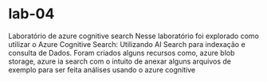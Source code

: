 # lab-04
Laboratório de azure cognitive search
Nesse laboratório foi explorado como utilizar o Azure Cognitive Search: Utilizando AI Search para indexação e consulta de Dados.
Foram criados alguns recursos como, azure blob storage, azure ia search com o intuito de anexar alguns arquivos de exemplo para ser feita análises usando o azure cognitive
